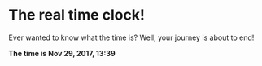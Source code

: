 # The real time clock!

Ever wanted to know what the time is? Well, your journey is about to end!

**The time is Nov 29, 2017, 13:39**